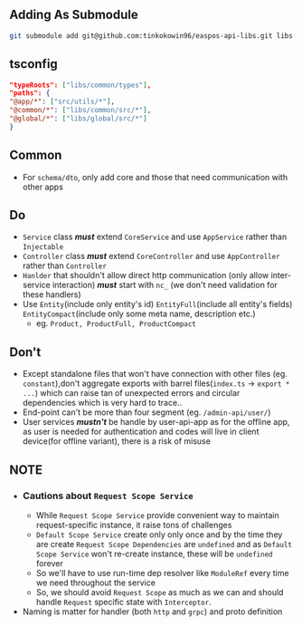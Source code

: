 ## Adding As Submodule

 ```bash
 git submodule add git@github.com:tinkokowin96/easpos-api-libs.git libs
 ```

## tsconfig

```JSON 
"typeRoots": ["libs/common/types"],
"paths": {
"@app/*": ["src/utils/*"],
"@common/*": ["libs/common/src/*"],
"@global/*": ["libs/global/src/*"]
} 
```

## Common

- For ```schema/dto```, only add core and those that need communication with other apps

## Do

- ```Service``` class ***must*** extend ```CoreService``` and use ```AppService``` rather than ```Injectable```
- ```Controller``` class ***must*** extend ```CoreController``` and use ```AppController``` rather than ```Controller```
- ```Hanlder``` that shouldn't allow direct http communication (only allow inter-service interaction) ***must*** start
  with `nc_` (we don't need validation for these handlers)
- Use `Entity`(include only entity's id) `EntityFull`(include all entity's fields) `EntityCompact`(include only some
  meta name, description etc.)
    - eg. `Product, ProductFull, ProductCompact`

## Don't

- Except standalone files that won't have connection with other files (eg. ```constant```),don't aggregate exports with
  barrel files(```index.ts``` -> ```export * ...```) which can raise tan of unexpected errors and circular dependencies
  which is very hard to trace..
- End-point can't be more than four segment (eg. ```/admin-api/user/```)
- User services **_mustn't_** be handle by user-api-app as for the offline app, as user is needed for authentication and
  codes will live in client device(for offline variant), there is a risk of misuse

## NOTE

- ### Cautions about ```Request Scope Service```
    - While ```Request Scope Service``` provide convenient way to maintain request-specific instance, it raise tons of
      challenges
    - ```Default Scope Service``` create only only once and by the time they are create ```Request Scope Dependencies```
      are ```undefined``` and as ```Default Scope Service``` won't re-create instance, these will be ```undefined```
      forever
    - So we'll have to use run-time dep resolver like ```ModuleRef``` every time we need throughout the service
    - So, we should avoid ```Request Scope``` as much as we can and should handle ```Request``` specific state
      with ```Interceptor```.
- Naming is matter for handler (both ```http``` and ```grpc```) and proto definition
